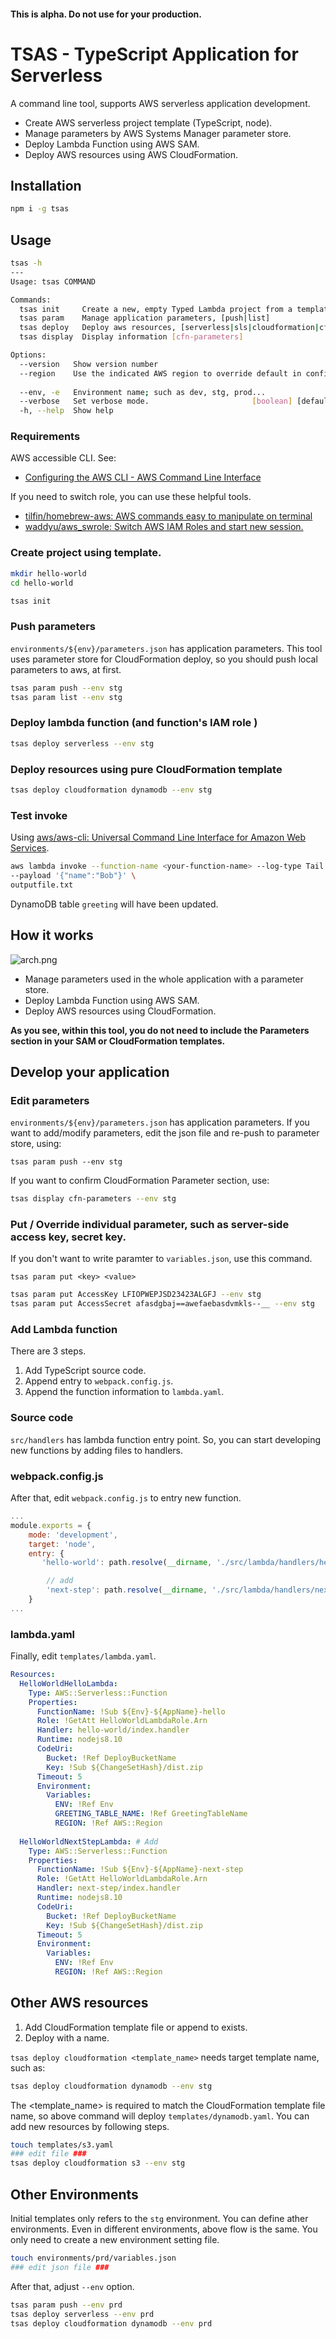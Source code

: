 #### This is alpha. Do not use for your production.

TSAS - TypeScript Application for Serverless
===

A command line tool, supports AWS serverless application development.

* Create AWS serverless project template (TypeScript, node).
* Manage parameters by AWS Systems Manager parameter store.
* Deploy Lambda Function using AWS SAM.
* Deploy AWS resources using AWS CloudFormation.

Installation
---
 
```bash
npm i -g tsas
```

Usage
---

```bash
tsas -h
---
Usage: tsas COMMAND

Commands:
  tsas init     Create a new, empty Typed Lambda project from a template.
  tsas param    Manage application parameters, [push|list]
  tsas deploy   Deploy aws resources, [serverless|sls|cloudformation|cfn]
  tsas display  Display information [cfn-parameters]

Options:
  --version   Show version number                                      [boolean]
  --region    Use the indicated AWS region to override default in config file.
                                                                        [string]
  --env, -e   Environment name; such as dev, stg, prod...               [string]
  --verbose   Set verbose mode.                       [boolean] [default: false]
  -h, --help  Show help                                                [boolean]
```

### Requirements

AWS accessible CLI. See:

* [Configuring the AWS CLI \- AWS Command Line Interface](https://docs.aws.amazon.com/cli/latest/userguide/cli-chap-configure.html)

If you need to switch role, you can use these helpful tools.

* [tilfin/homebrew\-aws: AWS commands easy to manipulate on terminal](https://github.com/tilfin/homebrew-aws)
* [waddyu/aws\_swrole: Switch AWS IAM Roles and start new session\.](https://github.com/waddyu/aws_swrole)


### Create project using template.

```bash
mkdir hello-world
cd hello-world

tsas init
```

### Push parameters

`environments/${env}/parameters.json` has application parameters. This tool uses parameter store for CloudFormation deploy, so you should push local parameters to aws, at first. 

```bash
tsas param push --env stg
tsas param list --env stg
```

### Deploy lambda function (and function's IAM role )

```bash
tsas deploy serverless --env stg 
```

### Deploy resources using pure CloudFormation template

```bash
tsas deploy cloudformation dynamodb --env stg 
```

### Test invoke

Using [aws/aws\-cli: Universal Command Line Interface for Amazon Web Services](https://github.com/aws/aws-cli).

```bash
aws lambda invoke --function-name <your-function-name> --log-type Tail \
--payload '{"name":"Bob"}' \
outputfile.txt
```

DynamoDB table `greeting` will have been updated.

How it works
---

![arch.png](arch.png)


* Manage parameters used in the whole application with a parameter store.
* Deploy Lambda Function using AWS SAM.
* Deploy AWS resources using CloudFormation.



**As you see, within this tool, you do not need to include the Parameters section in your SAM or CloudFormation templates.**

Develop your application
---

### Edit parameters

`environments/${env}/parameters.json` has application parameters. If you want to add/modify parameters, edit the json file and re-push to parameter store, using:

```bas
tsas param push --env stg
``` 

If you want to confirm CloudFormation Parameter section, use:

```bash
tsas display cfn-parameters --env stg
```

### Put / Override individual parameter, such as server-side access key, secret key.

If you don't want to write paramter to `variables.json`, use this command.

`tsas param put <key> <value>`

```bash
tsas param put AccessKey LFIOPWEPJSD23423ALGFJ --env stg
tsas param put AccessSecret afasdgbaj==awefaebasdvmkls--__ --env stg
```

### Add Lambda function 

There are 3 steps.

1. Add TypeScript source code.
2. Append entry to `webpack.config.js`.
3. Append the function information to `lambda.yaml`. 

### Source code

`src/handlers` has lambda function entry point. So, you can start developing new functions by adding files to handlers.

### webpack.config.js

After that, edit `webpack.config.js` to entry new function.

```js
...
module.exports = {
    mode: 'development',
    target: 'node',
    entry: {
       'hello-world': path.resolve(__dirname, './src/lambda/handlers/hello/hello-world.ts'),

        // add
        'next-step': path.resolve(__dirname, './src/lambda/handlers/next/next-step.ts'), 
    }
...    
```

### lambda.yaml

Finally, edit `templates/lambda.yaml`.

```yaml
Resources:
  HelloWorldHelloLambda:
    Type: AWS::Serverless::Function
    Properties:
      FunctionName: !Sub ${Env}-${AppName}-hello
      Role: !GetAtt HelloWorldLambdaRole.Arn
      Handler: hello-world/index.handler
      Runtime: nodejs8.10
      CodeUri:
        Bucket: !Ref DeployBucketName
        Key: !Sub ${ChangeSetHash}/dist.zip
      Timeout: 5
      Environment:
        Variables:
          ENV: !Ref Env
          GREETING_TABLE_NAME: !Ref GreetingTableName
          REGION: !Ref AWS::Region
            
  HelloWorldNextStepLambda: # Add
    Type: AWS::Serverless::Function
    Properties:
      FunctionName: !Sub ${Env}-${AppName}-next-step
      Role: !GetAtt HelloWorldLambdaRole.Arn
      Handler: next-step/index.handler
      Runtime: nodejs8.10
      CodeUri:
        Bucket: !Ref DeployBucketName
        Key: !Sub ${ChangeSetHash}/dist.zip
      Timeout: 5
      Environment:
        Variables:
          ENV: !Ref Env
          REGION: !Ref AWS::Region
```


Other AWS resources
---

1. Add CloudFormation template file or append to exists.
2. Deploy with a name.

`tsas deploy cloudformation <template_name>` needs target template name, such as:

```bash
tsas deploy cloudformation dynamodb --env stg
```

The <template_name> is required to match the CloudFormation template file name, so above command will deploy `templates/dynamodb.yaml`.
You can add new resources by following steps.

```bash
touch templates/s3.yaml
### edit file ###
tsas deploy cloudformation s3 --env stg
```


Other Environments
---

Initial templates only refers to the `stg` environment. You can define ather environments. 
Even in different environments, above flow is the same.
You only need to create a new environment setting file.

```bash
touch environments/prd/variables.json
### edit json file ###
```

After that, adjust `--env` option.

```bash
tsas param push --env prd
tsas deploy serverless --env prd 
tsas deploy cloudformation dynamodb --env prd
```
